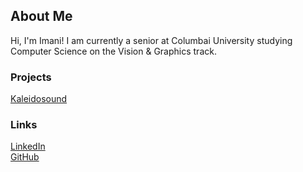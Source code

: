 ## About Me

Hi, I'm Imani! I am currently a senior at Columbai University studying Computer Science on the Vision & Graphics track.

### Projects
[Kaleidosound](https://github.com/imanigosserand/Kaleidosound)

### Links
[LinkedIn](https://www.linkedin.com/in/imani-gosserand/) <br>
[GitHub](https://github.com/imanigosserand)
